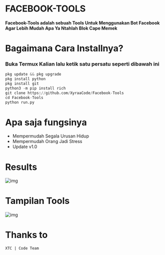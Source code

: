 # FACEBOOK-TOOLS

#### Facebook-Tools adalah sebuah Tools Untuk Menggunakan Bot Facebook Agar Lebih Mudah Apa Ya Ntahlah Blok Cape Memek

# Bagaimana Cara Installnya?
### Buka Termux Kalian lalu ketik satu persatu seperti dibawah ini
```python
pkg update && pkg upgrade
pkg install python
pkg install git
python3 -m pip install rich
git clone https://github.com/XyraaCode/Facebook-Tools
cd Facebook-Tools
python run.py
```

# Apa saja fungsinya
+ Mempermudah Segala Urusan Hidup 
+ Mempermudah Orang Jadi Stress
+ Update v1.0

# Results
![img](https://i.ibb.co/h2sS6pN/New-Project-3-501912-A.png)

# Tampilan Tools
![img](https://i.ibb.co/fD90b1G/Screenshot-2023-07-26-22-37-07-68-84d3000e3f4017145260f7618db1d683.jpg)

# Thanks to
```
XTC | Code Team
```
